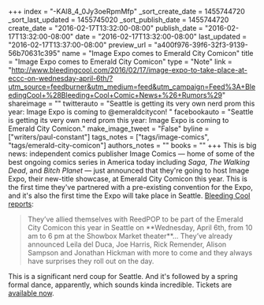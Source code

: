 +++
index = "-KAl8_4_0Jy3oeRpmMfp"
_sort_create_date = 1455744720
_sort_last_updated = 1455745020
_sort_publish_date = 1455744720
create_date = "2016-02-17T13:32:00-08:00"
publish_date = "2016-02-17T13:32:00-08:00"
date = "2016-02-17T13:32:00-08:00"
last_updated = "2016-02-17T13:37:00-08:00"
preview_url = "a400f976-39f6-32f3-9139-56b70631c395"
name = "Image Expo comes to Emerald City Comicon"
title = "Image Expo comes to Emerald City Comicon"
type = "Note"
link = "http://www.bleedingcool.com/2016/02/17/image-expo-to-take-place-at-eccc-on-wednesday-april-6th/?utm_source=feedburner&utm_medium=feed&utm_campaign=Feed%3A+BleedingCool+%28Bleeding+Cool+Comic+News+%26+Rumors%29"
shareimage = ""
twitterauto = "Seattle is getting its very own nerd prom this year: Image Expo is coming to @emeraldcitycon! "
facebookauto = "Seattle is getting its very own nerd prom this year: Image Expo is coming to Emerald City Comicon."
make_image_tweet = "False"
byline = ["writers/paul-constant"]
tags_notes = ["tags/image-comics", "tags/emerald-city-comicon"]
authors_notes = ""
books = ""
+++
This is big news: independent comics publisher Image Comics — home of some of the best ongoing comics series in America today including *Saga*, *The Walking Dead*, and *Bitch Planet* — just announced that they're going to host Image Expo, their new-title showcase, at Emerald City Comicon this year. This is the first time they've partnered with a pre-existing convention for the Expo, and it's also the first time the Expo will take place in Seattle. [Bleeding Cool reports](http://www.bleedingcool.com/2016/02/17/image-expo-to-take-place-at-eccc-on-wednesday-april-6th/?utm_source=feedburner&utm_medium=feed&utm_campaign=Feed%3A+BleedingCool+%28Bleeding+Cool+Comic+News+%26+Rumors%29):

<blockquote>They’ve allied themselves with ReedPOP to be part of the Emerald City Comicon this year in Seattle on **Wednesday, April 6th, from 10 am to 6 pm at the Showbox Market theater**... They’ve already announced  Leila del Duca, Joe Harris, Rick Remender, Alison Sampson  and Jonathan Hickman with more to come and they always have surprises they roll out on the day.</blockquote>

This is a significant nerd coup for Seattle. And it's followed by a spring formal dance, apparently, which sounds kinda incredible. Tickets are [available now](https://www.showclix.com/event/ImageEXPO16).


